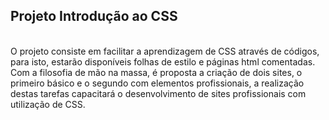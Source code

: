 <title>Teste</title>
<h2>Projeto Introdução ao CSS</h2><br>
O projeto consiste em facilitar a aprendizagem de CSS através de códigos, para isto, estarão disponíveis folhas de estilo e páginas html comentadas. Com a filosofia de mão na massa, é proposta a criação de dois sites, o primeiro básico e o segundo com elementos profissionais, a realização destas tarefas capacitará o desenvolvimento de sites profissionais com utilização de CSS.